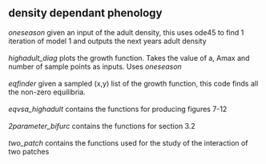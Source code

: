 ## density dependant phenology
*oneseason* given an input of the adult density, this uses ode45 to find 1 iteration of model 1 and outputs the next years adult density<br /><br />
*highadult_diag* plots the growth function. Takes the value of a, Amax and number of sample points as inputs. Uses *oneseason*<br /><br />
*eqfinder* given a sampled (x,y) list of the growth function, this code finds all the non-zero equilibria. <br /><br />
*eqvsa_highadult* contains the functions for producing figures 7-12<br /><br />
*2parameter_bifurc* contains the functions for section 3.2<br /><br />
*two_patch* contains the functions used for the study of the interaction of two patches
